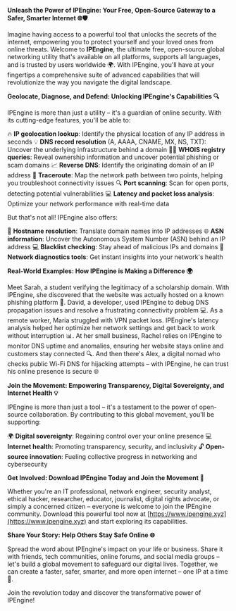 **Unleash the Power of IPEngine: Your Free, Open-Source Gateway to a Safer, Smarter Internet 🌐🛡️**

Imagine having access to a powerful tool that unlocks the secrets of the internet, empowering you to protect yourself and your loved ones from online threats. Welcome to **IPEngine**, the ultimate free, open-source global networking utility that's available on all platforms, supports all languages, and is trusted by users worldwide 🌍. With IPEngine, you'll have at your fingertips a comprehensive suite of advanced capabilities that will revolutionize the way you navigate the digital landscape.

**Geolocate, Diagnose, and Defend: Unlocking IPEngine's Capabilities 🔍**

IPEngine is more than just a utility – it's a guardian of online security. With its cutting-edge features, you'll be able to:

🔥 **IP geolocation lookup**: Identify the physical location of any IP address in seconds
💡 **DNS record resolution** (A, AAAA, CNAME, MX, NS, TXT): Uncover the underlying infrastructure behind a domain
🕵️‍♂️ **WHOIS registry queries**: Reveal ownership information and uncover potential phishing or scam domains
📈 **Reverse DNS**: Identify the originating domain of an IP address
🚀 **Traceroute**: Map the network path between two points, helping you troubleshoot connectivity issues
🔍 **Port scanning**: Scan for open ports, detecting potential vulnerabilities
💻 **Latency and packet loss analysis**: Optimize your network performance with real-time data

But that's not all! IPEngine also offers:

📡 **Hostname resolution**: Translate domain names into IP addresses
🌐 **ASN information**: Uncover the Autonomous System Number (ASN) behind an IP address
💻 **Blacklist checking**: Stay ahead of malicious IPs and domains
💪 **Network diagnostics tools**: Get instant insights into your network's health

**Real-World Examples: How IPEngine is Making a Difference 🌍**

Meet Sarah, a student verifying the legitimacy of a scholarship domain. With IPEngine, she discovered that the website was actually hosted on a known phishing platform 🚨.
David, a developer, used IPEngine to debug DNS propagation issues and resolve a frustrating connectivity problem 💻.
As a remote worker, Maria struggled with VPN packet loss. IPEngine's latency analysis helped her optimize her network settings and get back to work without interruption 📊.
At her small business, Rachel relies on IPEngine to monitor DNS uptime and anomalies, ensuring her website stays online and customers stay connected 🔍.
And then there's Alex, a digital nomad who checks public Wi-Fi DNS for hijacking attempts – with IPEngine, he can trust his online presence is secure 🌐

**Join the Movement: Empowering Transparency, Digital Sovereignty, and Internet Health 💡**

IPEngine is more than just a tool – it's a testament to the power of open-source collaboration. By contributing to this global movement, you'll be supporting:

🌍 **Digital sovereignty**: Regaining control over your online presence
💻 **Internet health**: Promoting transparency, security, and inclusivity
🔓 **Open-source innovation**: Fueling collective progress in networking and cybersecurity

**Get Involved: Download IPEngine Today and Join the Movement 🚀**

Whether you're an IT professional, network engineer, security analyst, ethical hacker, researcher, educator, journalist, digital rights advocate, or simply a concerned citizen – everyone is welcome to join the IPEngine community. Download this powerful tool now at [https://www.ipengine.xyz](https://www.ipengine.xyz) and start exploring its capabilities.

**Share Your Story: Help Others Stay Safe Online 🌐**

Spread the word about IPEngine's impact on your life or business. Share it with friends, tech communities, online forums, and social media groups – let's build a global movement to safeguard our digital lives. Together, we can create a faster, safer, smarter, and more open internet – one IP at a time 🚀.

Join the revolution today and discover the transformative power of IPEngine!